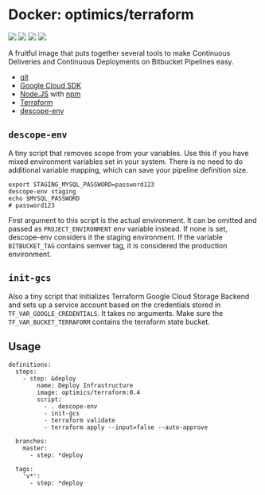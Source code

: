 # Docker: optimics/terraform

[![](https://badgen.net/github/checks/optimics/docker-terraform)](https://github.com/optimics/docker-terraform/actions)
[![](https://badgen.net/github/tag/optimics/docker-terraform)](https://github.com/optimics/docker-terraform/tags)
[![](https://badgen.net/docker/pulls/optimics/terraform)](https://hub.docker.com/r/optimics/terraform)
[![](https://badgen.net/docker/size/optimics/terraform)](https://hub.docker.com/r/optimics/terraform)

A fruitful image that puts together several tools to make Continuous Deliveries and Continuous Deployments on Bitbucket Pipelines easy.

* [git](https://git-scm.com/)
* [Google Cloud SDK](https://cloud.google.com/sdk/)
* [Node.JS](https://nodejs.org/) with [npm](https://www.npmjs.com/)
* [Terraform](https://www.terraform.io/cli/commands)
* [descope-env](./descope-env.sh)

## `descope-env`

A tiny script that removes scope from your variables. Use this if you have mixed environment variables set in your system. There is no need to do additional variable mapping, which can save your pipeline definition size.

```shell
export STAGING_MYSQL_PASSWORD=password123
descope-env staging
echo $MYSQL_PASSWORD
# password123
```

First argument to this script is the actual environment. It can be omitted and passed as `PROJECT_ENVIRONMENT` env variable instead. If none is set, descope-env considers it the staging environment. If the variable `BITBUCKET_TAG` contains semver tag, it is considered the production environment.

## `init-gcs`

Also a tiny script that initializes Terraform Google Cloud Storage Backend and sets up a service account based on the credentials stored in `TF_VAR_GOOGLE_CREDENTIALS`. It takes no arguments. Make sure the `TF_VAR_BUCKET_TERRAFORM` contains the terraform state bucket.

## Usage

```
definitions:
  steps:
    - step: &deploy
        name: Deploy Infrastructure
        image: optimics/terraform:0.4
        script:
          - . descope-env
          - init-gcs
          - terraform validate
          - terraform apply --input=false --auto-approve

  branches:
    master:
      - step: *deploy

  tags:
    'v*':
      - step: *deploy
```
